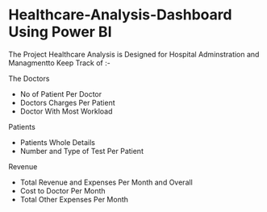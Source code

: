 # Healthcare-Analysis-Dashboard Using Power BI

The Project Healthcare Analysis is Designed for Hospital Adminstration and Managmentto Keep Track of :-

The Doctors 
- No of Patient Per Doctor
- Doctors Charges Per Patient
- Doctor With Most Workload

Patients 
- Patients Whole Details
- Number and Type of Test Per Patient

Revenue
- Total Revenue and Expenses Per Month and Overall
- Cost to Doctor Per Month
- Total Other Expenses Per Month
  
